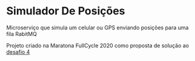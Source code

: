 # Simulador De Posições

Microserviço que simula um celular ou GPS enviando posições para uma fila RabitMQ

Projeto criado na Maratona FullCycle 2020 como proposta de solução ao [desafio 4](https://github.com/codeedu/maratona-desafios#desafio-4)
